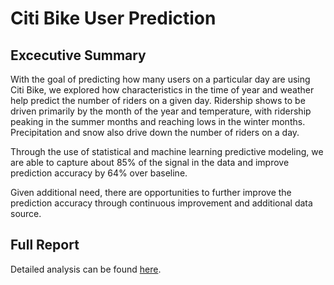 
<!-- README.md is generated from README.Rmd. Please edit that file -->

# Citi Bike User Prediction

## Excecutive Summary

With the goal of predicting how many users on a particular day are using
Citi Bike, we explored how characteristics in the time of year and
weather help predict the number of riders on a given day. Ridership
shows to be driven primarily by the month of the year and temperature,
with ridership peaking in the summer months and reaching lows in the
winter months. Precipitation and snow also drive down the number of
riders on a day.

Through the use of statistical and machine learning predictive modeling,
we are able to capture about 85% of the signal in the data and improve
prediction accuracy by 64% over baseline.

Given additional need, there are opportunities to further improve the
prediction accuracy through continuous improvement and additional data
source.

## Full Report

Detailed analysis can be found
[here](http://htmlpreview.github.io/?https://github.com/bclark86/citi-bike/blob/master/RidesPrediction.html).

